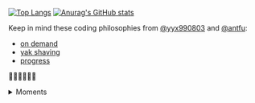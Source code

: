 [![Top Langs](https://github-readme-stats.vercel.app/api/top-langs/?username=lvjiaxuan&theme=onedark)](https://github.com/anuraghazra/github-readme-stats)
[![Anurag's GitHub stats](https://github-readme-stats.vercel.app/api?username=lvjiaxuan&count_private=true&show_icons=true&theme=onedark&line_height=40)](https://github.com/anuraghazra/github-readme-stats)

Keep in mind these coding philosophies from [@yyx990803](https://github.com/yyx990803) and [@antfu](https://github.com/antfu):
- [on demand](https://cn.vitejs.dev/guide/why.html#slow-server-start)
- [yak shaving](https://antfu.me/posts/about-yak-shaving)
- [progress](https://www.youtube.com/watch?v=67Pha7sZ6l0)

🏃‍♂️🏃‍♂️🏃‍♂️

<details>
<summary>Moments</summary>
1. 先做出一堆屎，然后再慢慢优化它。<br/>
2. 想法并不那么重要，执行和营销才是成功的决定因素。<br/>
3. now or never.<br/>
4. 大多数哲学的目的，都是强化你的身心，让你学会，对于那些自己无法控制的事情要漠不关心。<br/>
5. 创业公司的最大风险不是失败，而是一种不敢尝试的文化。<br/>
</details>
